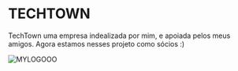 # TECHTOWN
TechTown uma empresa indealizada por mim, e apoiada pelos meus amigos. Agora estamos nesses projeto como sócios :)


![MYLOGOOO](https://user-images.githubusercontent.com/102203391/161662035-187aa946-78bc-4a3b-a6f6-c57047a317f4.png)
